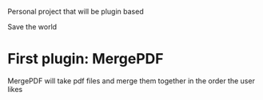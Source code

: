 Personal project that will be plugin based

Save the world

# First plugin: MergePDF 
MergePDF will take pdf files and merge them together in the order the user likes
